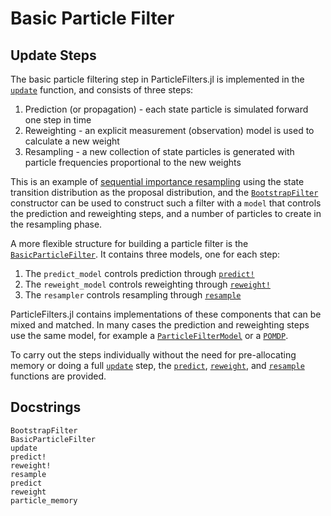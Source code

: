 # Basic Particle Filter

## Update Steps

The basic particle filtering step in ParticleFilters.jl is implemented in the [`update`](@ref) function, and consists of three steps:

1. Prediction (or propagation) - each state particle is simulated forward one step in time
2. Reweighting - an explicit measurement (observation) model is used to calculate a new weight
3. Resampling - a new collection of state particles is generated with particle frequencies proportional to the new weights

This is an example of [sequential importance resampling](https://en.wikipedia.org/wiki/Particle_filter#Sequential_Importance_Resampling_(SIR)) using the state transition distribution as the proposal distribution, and the [`BootstrapFilter`](@ref) constructor can be used to construct such a filter with a `model` that controls the prediction and reweighting steps, and a number of particles to create in the resampling phase.

A more flexible structure for building a particle filter is the [`BasicParticleFilter`](@ref). It contains three models, one for each step:

1. The `predict_model` controls prediction through [`predict!`](@ref)
2. The `reweight_model` controls reweighting through [`reweight!`](@ref)
3. The `resampler` controls resampling through [`resample`](@ref)

ParticleFilters.jl contains implementations of these components that can be mixed and matched. In many cases the prediction and reweighting steps use the same model, for example a [`ParticleFilterModel`](@ref) or a [`POMDP`](https://github.com/JuliaPOMDP/POMDPs.jl).

To carry out the steps individually without the need for pre-allocating memory or doing a full [`update`](@ref) step, the [`predict`](@ref), [`reweight`](@ref), and [`resample`](@ref) functions are provided.

## Docstrings

```@docs
BootstrapFilter
BasicParticleFilter
update
predict!
reweight!
resample
predict
reweight
particle_memory
```
